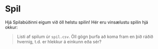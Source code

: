 # Spil

Hjá Spilabúðinni eigum við öll helstu spilin! Hér eru vinsælustu spilin hjá okkur:

> Listi af spilum úr `spil.csv`. Öll gögn þurfa að koma fram en þið ráðið hvernig, t.d. er hlekkur á einkunn eða sér?
